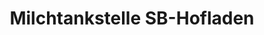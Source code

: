 ---
title: "Milchtankstelle SB-Hofladen"
url: /herten/milchtankstelle-sb-hofladen/
shop: Hofladen
---